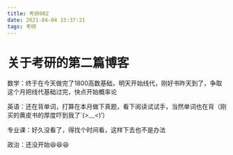 ```yaml
---
title: 考研002
date: 2021-04-04 15:37:21
tags: 考研
---
```


# 关于考研的第二篇博客

数学：终于在今天做完了1800高数基础，明天开始线代，刚好书昨天到了，争取这个月把线代基础过完，快点开始概率论

英语：还在背单词，打算在本月做下真题，看下阅读试试手，当然单词也在背（刚买的黄皮书的厚度吓到我了`(*>﹏<*)′）

专业课：好久没看了，得找个时间看，这样下去也不是办法

政治：还没开始😆😆😆